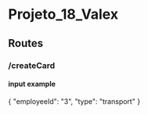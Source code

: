 # Projeto_18_Valex


## Routes

### /createCard
#### input example

{
  "employeeId": "3",
  "type": "transport"
}



